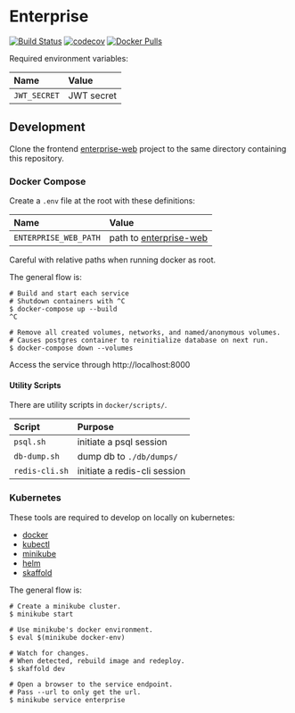 # Enterprise

[![Build Status](https://travis-ci.com/federation/enterprise.svg?branch=master)](https://travis-ci.com/federation/enterprise) [![codecov](https://codecov.io/gh/federation/enterprise/branch/master/graph/badge.svg)](https://codecov.io/gh/federation/enterprise) [![Docker Pulls](https://img.shields.io/docker/pulls/fedtech/enterprise.svg)](https://hub.docker.com/r/fedtech/enterprise/)

Required environment variables:

| Name         | Value      |
|:-------------|:-----------|
| `JWT_SECRET` | JWT secret |

## Development

Clone the frontend [enterprise-web] project to the same directory containing this repository.

[enterprise-web]: https://github.com/federation/enterprise-web

### Docker Compose

Create a `.env` file at the root with these definitions:

| Name                  | Value                    |
| :--                   | :--                      |
| `ENTERPRISE_WEB_PATH` | path to [enterprise-web] |

Careful with relative paths when running docker as root.

The general flow is:

``` shell
# Build and start each service
# Shutdown containers with ^C
$ docker-compose up --build
^C

# Remove all created volumes, networks, and named/anonymous volumes.
# Causes postgres container to reinitialize database on next run.
$ docker-compose down --volumes
```

Access the service through http://localhost:8000

#### Utility Scripts

There are utility scripts in `docker/scripts/`.

| Script         | Purpose                      |
| :--            | :--                          |
| `psql.sh`      | initiate a psql session      |
| `db-dump.sh`   | dump db to `./db/dumps/`     |
| `redis-cli.sh` | initiate a redis-cli session |

### Kubernetes

These tools are required to develop on locally on kubernetes:

* [docker](https://www.docker.com/)
* [kubectl](https://github.com/kubernetes/kubectl)
* [minikube](https://github.com/kubernetes/minikube)
* [helm](https://helm.sh/)
* [skaffold](https://github.com/GoogleContainerTools/skaffold)

The general flow is:

``` shell
# Create a minikube cluster.
$ minikube start

# Use minikube's docker environment.
$ eval $(minikube docker-env)

# Watch for changes.
# When detected, rebuild image and redeploy.
$ skaffold dev

# Open a browser to the service endpoint.
# Pass --url to only get the url.
$ minikube service enterprise
```
